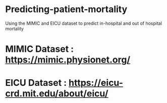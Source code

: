 # Predicting-patient-mortality
Using the MIMIC and EICU dataset to predict in-hospital and out of hospital mortality

# MIMIC Dataset : https://mimic.physionet.org/
# EICU Dataset : https://eicu-crd.mit.edu/about/eicu/
